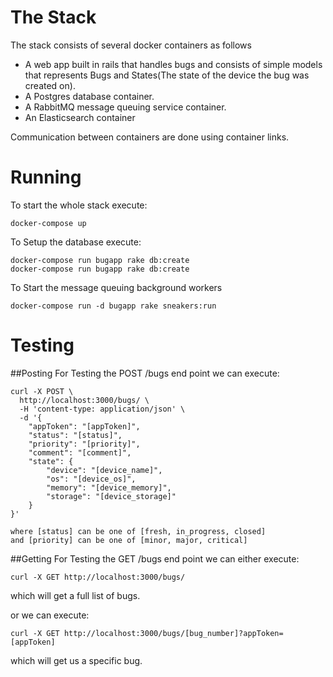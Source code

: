 # The Stack
The stack consists of several docker containers as follows

* A web app built in rails that handles bugs and
consists of simple models that represents Bugs and
States(The state of the device the bug was created on).
* A Postgres database container.
* A RabbitMQ message queuing service container.
* An Elasticsearch container

Communication between containers are done using container links.


# Running
To start the whole stack execute:
```
docker-compose up
```

To Setup the database execute:
```
docker-compose run bugapp rake db:create
docker-compose run bugapp rake db:create
```

To Start the message queuing background workers
```
docker-compose run -d bugapp rake sneakers:run
```


# Testing

##Posting
For Testing the POST /bugs end point we can execute:
```
curl -X POST \
  http://localhost:3000/bugs/ \
  -H 'content-type: application/json' \
  -d '{
	"appToken": "[appToken]",
	"status": "[status]",
	"priority": "[priority]",
	"comment": "[comment]",
	"state": {
		"device": "[device_name]",
		"os": "[device_os]",
		"memory": "[device_memory]",
		"storage": "[device_storage]"
	}
}'

where [status] can be one of [fresh, in_progress, closed]
and [priority] can be one of [minor, major, critical]
```

##Getting
For Testing the GET /bugs end point we can either execute:
```
curl -X GET http://localhost:3000/bugs/
```
which will get a full list of bugs.

or we can execute:
```
curl -X GET http://localhost:3000/bugs/[bug_number]?appToken=[appToken]
```
which will get us a specific bug.
